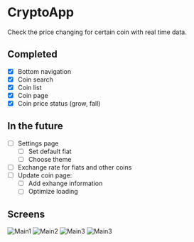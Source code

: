 # CryptoApp
Check the price changing for certain coin with real time data.

## Completed
 - [x] Bottom navigation
 - [x] Coin search
 - [x] Coin list
 - [x] Coin page
 - [x] Coin price status (grow, fall)

## In the future
 - [ ] Settings page
    - [ ] Set default fiat
    - [ ] Choose theme
 - [ ] Exchange rate for fiats and other coins
 - [ ] Update coin page:
    - [ ] Add exhange information
    - [ ] Optimize loading

## Screens
 ![Main1](/screens/1.png)
 ![Main2](/screens/2.png)
 ![Main3](/screens/3.png)
 ![Main3](/screens/3.png)